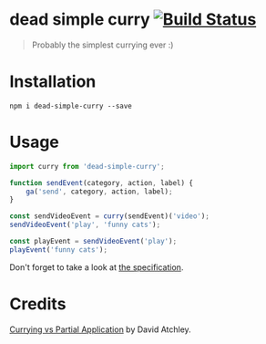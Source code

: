 # dead simple curry [![Build Status](https://travis-ci.org/msn0/dead-simple-curry.svg?branch=master)](http://travis-ci.org/msn0/dead-simple-curry)

> Probably the simplest currying ever :) 

# Installation

```
npm i dead-simple-curry --save
```

# Usage

```js
import curry from 'dead-simple-curry';

function sendEvent(category, action, label) {
    ga('send', category, action, label);
}

const sendVideoEvent = curry(sendEvent)('video');
sendVideoEvent('play', 'funny cats');

const playEvent = sendVideoEvent('play');
playEvent('funny cats');

```

Don't forget to take a look at [the specification](spec.js).

# Credits

[Currying vs Partial Application](http://www.datchley.name/currying-vs-partial-application/) by David Atchley. 
